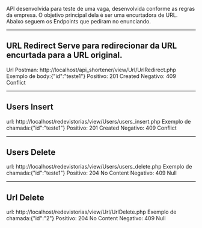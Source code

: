 
API desenvolvida para teste de uma vaga, desenvolvida conforme as regras da empresa. O objetivo principal dela é ser uma encurtadora de URL. Abaixo seguem os Endpoints que pediram no enunciando.

------------------------------
URL Redirect
Serve para redirecionar da URL encurtada para a URL original.
------------------------------
Url Postman: http://localhost/api_shortener/view/Url/UrlRedirect.php 
Exemplo de body:{"id":"teste1"}
Positivo: 201 Created
Negativo: 409 Conflict


------------------------------
Users Insert
------------------------------
url: http://localhost/redevistorias/view/Users/users_insert.php
Exemplo de chamada:{"id":"teste1"}
Positivo: 201 Created
Negativo: 409 Conflict

------------------------------
Users Delete
------------------------------
url: http://localhost/redevistorias/view/Users/users_delete.php
Exemplo de chamada:{"id":"teste1"}
Positivo: 204 No Content
Negativo: 409 Null

------------------------------
Url Delete
------------------------------
url: http://localhost/redevistorias/view/Url/UrlDelete.php
Exemplo de chamada:{"id":"2"}
Positivo: 204 No Content
Negativo: 409 Null


